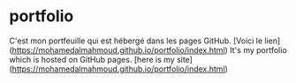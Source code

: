 # portfolio
C'est mon portfeuille qui est hébergé dans les pages GitHub. [Voici le lien] (https://mohamedalmahmoud.github.io/portfolio/index.html)
It's my portfolio which is hosted on GitHub pages. [here is my site] (https://mohamedalmahmoud.github.io/portfolio/index.html)<br>
